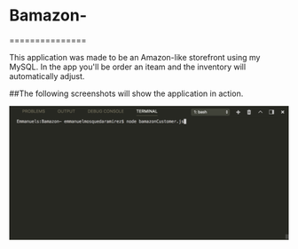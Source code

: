 # Bamazon-
===============

 This application was made to be an Amazon-like storefront using my MySQL. In the app you'll be order an iteam and the inventory will automatically adjust.

 ##The following screenshots will show the application in action. 

 ![Image step 1](./images/img%201%20bamazon.png)

